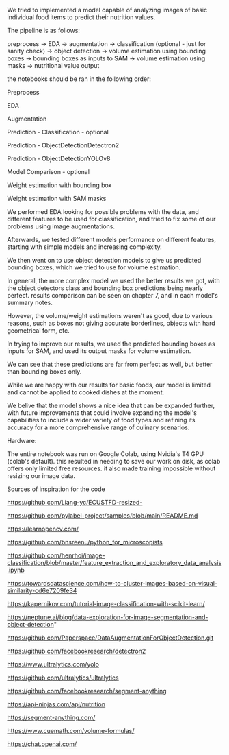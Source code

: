 We tried to implemented a model capable of analyzing images of basic individual food items to predict their nutrition values.

The pipeline is as follows:

preprocess -> EDA -> augmentation ->
classification (optional - just for sanity check) ->
object detection -> volume estimation using bounding boxes ->
bounding boxes as inputs to SAM -> volume estimation using masks ->
nutritional value output

the notebooks should be ran in the following order:

Preprocess

EDA

Augmentation

Prediction - Classification - optional

Prediction - ObjectDetectionDetectron2

Prediction - ObjectDetectionYOLOv8

Model Comparison - optional

Weight estimation with bounding box

Weight estimation with SAM masks

We performed EDA looking for possible problems with the data, and different features to be used for classification, and tried to fix some of our problems using image augmentations.

Afterwards, we tested different models performance on different features, starting with simple models and increasing complexity.

We then went on to use object detection models to give us predicted bounding boxes, which we tried to use for volume estimation.

In general, the more complex model we used the better results we got, with the object detectors class and bounding box predictions being nearly perfect. results comparison can be seen on chapter 7, and in each model's summary notes.

However, the volume/weight estimations weren't as good, due to various reasons, such as boxes not giving accurate borderlines, objects with hard geometrical form, etc.

In trying to improve our results, we used the predicted bounding boxes as inputs for SAM, and used its output masks for volume estimation.

We can see that these predictions are far from perfect as well, but better than bounding boxes only.

While we are happy with our results for basic foods, our model is limited and cannot be applied to cooked dishes at the moment.

We belive that the model shows a nice idea that can be expanded further, with future improvements that could involve expanding the model's capabilities to include a wider variety of food types and refining its accuracy for a more comprehensive range of culinary scenarios.

Hardware:

The entire notebook was run on Google Colab, using Nvidia's T4 GPU (colab's default). this resulted in needing to save our work on disk, as colab offers only limited free resources. it also made training impossible without resizing our image data.

Sources of inspiration for the code

https://github.com/Liang-yc/ECUSTFD-resized-

https://github.com/pylabel-project/samples/blob/main/README.md

https://learnopencv.com/

https://github.com/bnsreenu/python_for_microscopists

https://github.com/henrhoi/image-classification/blob/master/feature_extraction_and_exploratory_data_analysis.ipynb

https://towardsdatascience.com/how-to-cluster-images-based-on-visual-similarity-cd6e7209fe34

https://kapernikov.com/tutorial-image-classification-with-scikit-learn/

https://neptune.ai/blog/data-exploration-for-image-segmentation-and-object-detection"

https://github.com/Paperspace/DataAugmentationForObjectDetection.git

https://github.com/facebookresearch/detectron2

https://www.ultralytics.com/yolo

https://github.com/ultralytics/ultralytics

https://github.com/facebookresearch/segment-anything

https://api-ninjas.com/api/nutrition

https://segment-anything.com/

https://www.cuemath.com/volume-formulas/

https://chat.openai.com/
